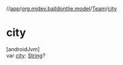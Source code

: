 //[app](../../../index.md)/[org.mjdev.balldontlie.model](../index.md)/[Team](index.md)/[city](city.md)

# city

[androidJvm]\
var [city](city.md): [String](https://kotlinlang.org/api/latest/jvm/stdlib/kotlin/-string/index.html)?
